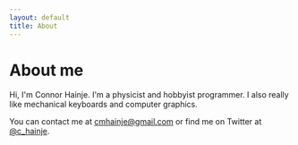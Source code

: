```yaml
---
layout: default
title: About
---
```


# About me

Hi, I'm Connor Hainje. I'm a physicist and hobbyist programmer. I also really
like mechanical keyboards and computer graphics.

You can contact me at [cmhainje@gmail.com](mailto:cmhainje@gmail.com) or find me
on Twitter at [@c_hainje](https://twitter.com/c_hainje).
